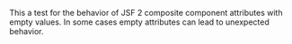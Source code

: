 This a test for the behavior of JSF 2 composite component attributes with empty values. In some cases empty attributes can lead to unexpected behavior.
